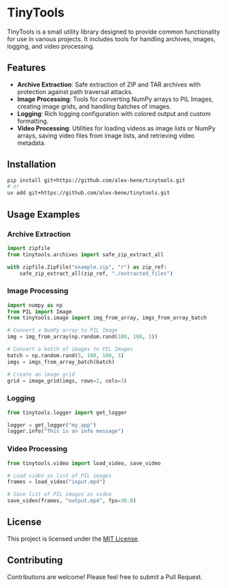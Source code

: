 # TinyTools

TinyTools is a small utility library designed to provide common functionality for use in various projects. It includes tools for handling archives, images, logging, and video processing.

## Features

- **Archive Extraction**: Safe extraction of ZIP and TAR archives with protection against path traversal attacks.
- **Image Processing**: Tools for converting NumPy arrays to PIL Images, creating image grids, and handling batches of images.
- **Logging**: Rich logging configuration with colored output and custom formatting.
- **Video Processing**: Utilities for loading videos as image lists or NumPy arrays, saving video files from image lists, and retrieving video metadata.

## Installation

```bash
pip install git+https://github.com/alex-bene/tinytools.git
# or
uv add git+https://github.com/alex-bene/tinytools.git
```

## Usage Examples

### Archive Extraction

```python
import zipfile
from tinytools.archives import safe_zip_extract_all

with zipfile.ZipFile("example.zip", "r") as zip_ref:
    safe_zip_extract_all(zip_ref, "./extracted_files")
```

### Image Processing

```python
import numpy as np
from PIL import Image
from tinytools.image import img_from_array, imgs_from_array_batch

# Convert a NumPy array to PIL Image
img = img_from_array(np.random.rand(100, 100, 3))

# Convert a batch of images to PIL Images
batch = np.random.rand(5, 100, 100, 3)
imgs = imgs_from_array_batch(batch)

# Create an image grid
grid = image_grid(imgs, rows=2, cols=3)
```

### Logging

```python
from tinytools.logger import get_logger

logger = get_logger("my_app")
logger.info("This is an info message")
```

### Video Processing

```python
from tinytools.video import load_video, save_video

# Load video as list of PIL images
frames = load_video("input.mp4")

# Save list of PIL images as video
save_video(frames, "output.mp4", fps=30.0)
```

## License

This project is licensed under the [MIT License](LICENSE).

## Contributing

Contributions are welcome! Please feel free to submit a Pull Request.
